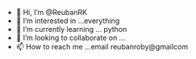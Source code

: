 - 👋 Hi, I’m @ReubanRK
- 👀 I’m interested in ...everything
- 🌱 I’m currently learning ... python
- 💞️ I’m looking to collaborate on ...
- 📫 How to reach me ...email reubanroby@gmailcom

<!---
ReubanRK/ReubanRK is a ✨ special ✨ repository because its `README.md` (this file) appears on your GitHub profile.
You can click the Preview link to take a look at your changes.
--->
